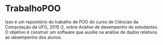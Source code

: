 # TrabalhoPOO
Isso é um repositório do trabalho de POO do curso de Ciências da Computação da UFG, 2015-2, sobre Análise de desempenho de estudantes. O objetivo é construir um software que auxilie na análise de dados relativos ao desempenho dos alunos.
